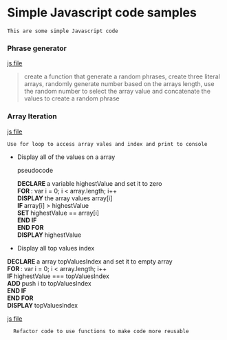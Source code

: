# Simple Javascript code samples
    This are some simple Javascript code

### Phrase generator
[js file](js/phraseGenerator.js)
  > create a function that generate a random phrases,
    create three literal arrays,
    randomly generate number based on the arrays length,
    use the random number to select the array value and
    concatenate the values to create a random phrase

### Array Iteration

[ js file ](js/arrayIteration.js)

    Use for loop to access array vales and index and print to console

* Display all of the values on a array

  pseudocode

  <strong> DECLARE </strong> a variable highestValue and set it to zero <br/>
  <strong> FOR </strong> : var i = 0; i < array.length; i++ <br/>
  <strong> DISPLAY </strong> the array values array[i]<br/>
  <strong> IF </strong> array[i] > highestValue <br/>
  <strong> SET </strong> highestValue == array[i]<br/>
  <strong> END IF </strong> <br>
  <strong> END FOR </strong> <br>
  <strong> DISPLAY </strong> highestValue

* Display all top values index

 <strong> DECLARE </strong> a array topValuesIndex and set it to empty array <br/>
 <strong> FOR </strong> : var i = 0; i < array.length; i++ <br/>
 <strong> IF </strong> highestValue === topValuesIndex <br/>
 <strong> ADD </strong> push i to topValuesIndex <br >
 <strong> END IF </strong> <br >
 <strong> END FOR </strong>  <br>
 <strong> DISPLAY </strong> topValuesIndex

[js file](js/arrayIterationRefactor.js)

      Refactor code to use functions to make code more reusable  
